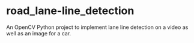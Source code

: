 # road_lane-line_detection
An OpenCV Python project to implement lane line  detection on a video as well as an image for a car.
